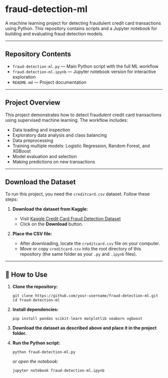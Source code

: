 # fraud-detection-ml

A machine learning project for detecting fraudulent credit card transactions using Python.
This repository contains scripts and a Jupyter notebook for building and evaluating fraud detection models.

---

## Repository Contents

- `fraud-detection-ml.py` — Main Python script with the full ML workflow
- `fraud-detection-ml.ipynb` — Jupyter notebook version for interactive exploration
- `README.md` — Project documentation

---

## Project Overview

This project demonstrates how to detect fraudulent credit card transactions using supervised machine learning. The workflow includes:

- Data loading and inspection
- Exploratory data analysis and class balancing
- Data preprocessing
- Training multiple models: Logistic Regression, Random Forest, and XGBoost
- Model evaluation and selection
- Making predictions on new transactions

---

## Download the Dataset

To run this project, you need the `creditcard.csv` dataset. Follow these steps:

1. **Download the dataset from Kaggle:**
   
   - Visit [Kaggle Credit Card Fraud Detection Dataset](https://www.kaggle.com/mlg-ulb/creditcardfraud)
   - Click on the **Download** button.
2. **Place the CSV file:**
   
   - After downloading, locate the `creditcard.csv` file on your computer.
   - Move or copy `creditcard.csv` into the root directory of this repository (the same folder as your `.py` and `.ipynb` files).

---

## 📝 How to Use

1. **Clone the repository:**
   
   ```
   git clone https://github.com/your-username/fraud-detection-ml.git
   cd fraud-detection-ml
   ```
2. **Install dependencies:**
   
   ```
   pip install pandas scikit-learn matplotlib seaborn xgboost
   ```
3. **Download the dataset as described above and place it in the project folder.**
4. **Run the Python script:**
   
   ```
   python fraud-detection-ml.py
   ```
   
   *or open the notebook:*
   
   ```
   jupyter notebook fraud-detection-ml.ipynb
   ```




